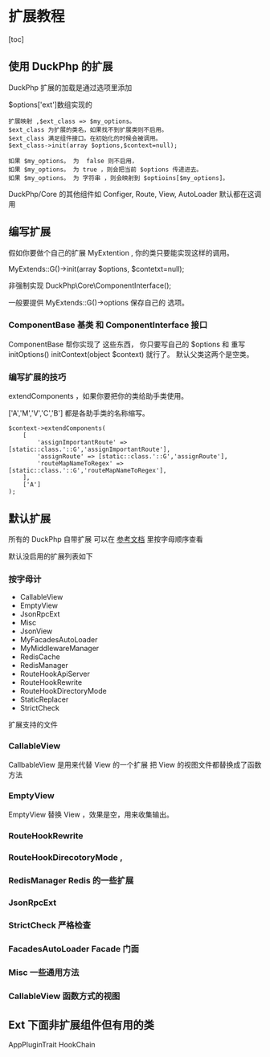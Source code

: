 # 扩展教程
[toc]

## 使用 DuckPhp 的扩展

DuckPhp 扩展的加载是通过选项里添加

$options['ext']数组实现的

    扩展映射 ,$ext_class => $my_options。
    $ext_class 为扩展的类名，如果找不到扩展类则不启用。
    $ext_class 满足组件接口。在初始化的时候会被调用。
    $ext_class->init(array $options,$context=null);

    如果 $my_options。 为  false 则不启用，
    如果 $my_options。 为 true ，则会把当前 $options 传递进去。
    如果 $my_options。 为 字符串 ，则会映射到 $optioins[$my_options]。

DuckPhp/Core 的其他组件如 Configer, Route, View, AutoLoader 默认都在这调用

## 编写扩展

假如你要做个自己的扩展 MyExtention , 你的类只要能实现这样的调用。

MyExtends::G()->init(array $options, $contetxt=null);

非强制实现 DuckPhp\\Core\\ComponentInterface();

一般要提供 MyExtends::G()->options 保存自己的 选项。

### ComponentBase 基类 和 ComponentInterface 接口

ComponentBase 帮你实现了 这些东西，
你只要写自己的 $options 和 重写 initOptions()  initContext(object $context) 就行了。 默认父类这两个是空类。


### 编写扩展的技巧

extendComponents ，如果你要把你的类给助手类使用。

['A','M','V','C','B'] 都是各助手类的名称缩写。


```
$context->extendComponents(
    [
        'assignImportantRoute' => [static::class.'::G','assignImportantRoute'],
        'assignRoute' => [static::class.'::G','assignRoute'],
        'routeMapNameToRegex' => [static::class.'::G','routeMapNameToRegex'],
    ],
    ['A']
);
```

## 默认扩展



所有的 DuckPhp 自带扩展 可以在 [参考文档](ref/index.md) 里按字母顺序查看


默认没启用的扩展列表如下


### 按字母计
* CallableView
* EmptyView
* JsonRpcExt
* Misc
* JsonView
* MyFacadesAutoLoader
* MyMiddlewareManager
* RedisCache
* RedisManager
* RouteHookApiServer
* RouteHookRewrite
* RouteHookDirectoryMode
* StaticReplacer
* StrictCheck

扩展支持的文件

### CallableView
CallbableView 是用来代替 View 的一个扩展
把 View 的视图文件都替换成了函数方法

### EmptyView
EmptyView 替换 View ，效果是空，用来收集输出。

### RouteHookRewrite

### RouteHookDirecotoryMode ,




### RedisManager  Redis 的一些扩展


### JsonRpcExt

### StrictCheck 严格检查

### FacadesAutoLoader Facade 门面

### Misc 一些通用方法



### CallableView 函数方式的视图

## Ext 下面非扩展组件但有用的类

AppPluginTrait
HookChain


